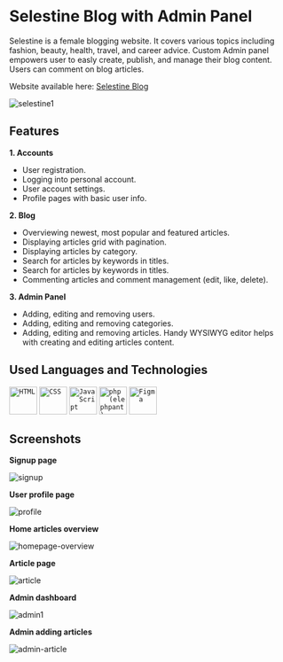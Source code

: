 # Selestine Blog with Admin Panel

Selestine is a female blogging website. It covers various topics including fashion, beauty, health, travel, and career advice. Custom Admin panel empowers user to easly create, publish, and manage their blog content. Users can comment on blog articles.

Website available here: [ Selestine Blog](https://selestine.com.pl/)

![selestine1](https://github.com/user-attachments/assets/44c601c6-c55b-41f2-9678-278475f73a33)

## Features

**1. Accounts**

- User registration.
- Logging into personal account.
- User account settings.
- Profile pages with basic user info.

**2. Blog**

- Overviewing newest, most popular and featured articles. 
- Displaying articles grid with pagination.
- Displaying articles by category.
- Search for articles by keywords in titles.
- Search for articles by keywords in titles.
- Commenting articles and comment management (edit, like, delete).

**3. Admin Panel**

- Adding, editing and removing users.
- Adding, editing and removing categories.
- Adding, editing and removing articles. Handy WYSIWYG editor helps with creating and editing articles content.

## Used Languages and Technologies

<div>
	<code><img width="50" src="https://user-images.githubusercontent.com/25181517/192158954-f88b5814-d510-4564-b285-dff7d6400dad.png" alt="HTML" title="HTML"/></code>
	<code><img width="50" src="https://user-images.githubusercontent.com/25181517/183898674-75a4a1b1-f960-4ea9-abcb-637170a00a75.png" alt="CSS" title="CSS"/></code>
	<code><img width="50" src="https://user-images.githubusercontent.com/25181517/117447155-6a868a00-af3d-11eb-9cfe-245df15c9f3f.png" alt="JavaScript" title="JavaScript"/></code>
	<code><img width="50" src="https://github.com/marwin1991/profile-technology-icons/assets/76662862/dbbc299a-8356-45e4-9d2e-a6c21b4569cf" alt="php (elephpant)" title="php (elephpant)"/></code>
  <code><img width="50" src="https://user-images.githubusercontent.com/25181517/189715289-df3ee512-6eca-463f-a0f4-c10d94a06b2f.png" alt="Figma" title="Figma"/></code>
</div>

## Screenshots

**Signup page**

![signup](https://github.com/user-attachments/assets/985fc042-deec-4709-9e67-8a0c02da8d40)

**User profile page**

![profile](https://github.com/user-attachments/assets/c1516f02-e6d3-4513-ab38-51b533a4394a)

**Home articles overview**

![homepage-overview](https://github.com/user-attachments/assets/2615ef0a-3488-42eb-a5a8-f0b7e2d90fb2)

**Article page**

![article](https://github.com/user-attachments/assets/bf82c882-5d15-4b10-b746-1a95e5404cd6)

**Admin dashboard**

![admin1](https://github.com/Szymon-Levy/Selestine/assets/94991990/3487e25b-ad22-43ad-bcb3-56eb5b7f1d29)

**Admin adding articles**

![admin-article](https://github.com/user-attachments/assets/686d1779-e7ad-4b61-bed4-94d7b5e56c90)